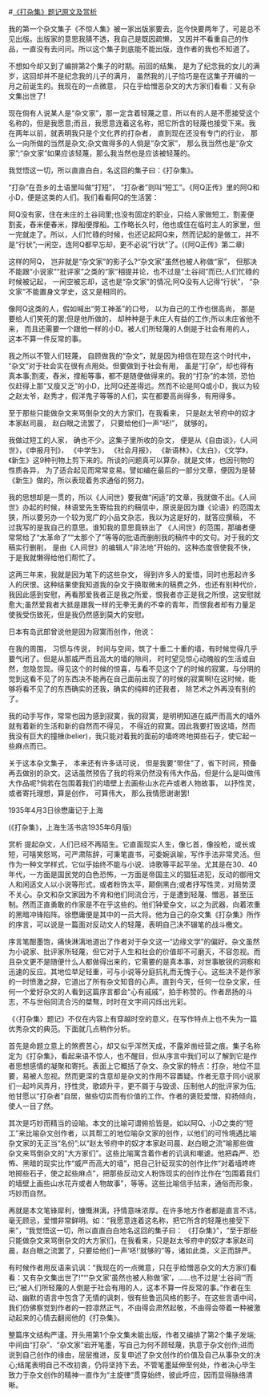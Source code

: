 #[《打杂集》题记原文及赏析](https://www.vrrw.net/wx/14417.html)

我的第一个杂文集子《不惊人集》被一家出版家要去，迄今快要两年了，可是总不见出版。出版家的意思我猜不透，我自己是既因疏懒， 又因并不看重自己的作品，一直没有去问问。所以这个集子到底能不能出版，连作者的我也不知道了。

不想如今却又到了编排第2个集子的时期。前回的结集， 是为了纪念我的女儿的满岁，这回却并不是纪念我的儿子的满月， 虽然我的儿子恰巧是在这集子开编的一月之前诞生的。我现在的一点微意， 只在乎给憎恶杂文的大方家们看看：又有杂文集出世了!

现在倘有人说某人是“杂文家”，那一定含着轻蔑之意，所以有的人是不愿接受这个名称的，但是我愿意;而且，我愿意连着这名称，把它所含的轻蔑也接受下来。我在两年以前，就表明我只是个文化界的打杂者， 直到现在还没有专门的行业， 那么一向所做的当然是杂文;杂文做得多的人倘是“杂文家”， 那么我当然也是“杂文家”;“杂文家”如果应该轻蔑，那么我当然也是应该被轻蔑的。

我觉悟这一切，所以直直白白，名这回的集子曰：《打杂集》。

“打杂”在吾乡的土语里叫做“打短”， “打杂者”则叫“短工”。《阿Q正传》里的阿Q和小D，便是这类的人们。我们看看阿Q的生活罢：

阿Q没有家，住在未庄的土谷祠里;也没有固定的职业，只给人家做短工，割麦便割麦，舂米便春米，撑船便撑船。工作略长久时，他也或住在临时主人的家里，但一完就走了。所以，人们忙碌的时候，也还记起阿Q来，然而记起的是做工，并不是“行状”;一闲空，连阿Q都早忘却，更不必说“行状”了。(《阿Q正传》第二章)



这样的阿Q， 岂非就是“杂文家”的影子么?“杂文家”虽然也被人称做“家”， 但那决不能跟“小说家”“批评家”之类的“家”相提并论，也不过是“土谷祠”而已;人们忙碌的时候被记起， 一闲空被忘却，这也是“杂文家”的情况;阿Q没有人记得“行状”， “杂文家”不能置身文学史，这又是相同的。

像阿Q这类的人，假如喊出“劳工神圣”的口号， 以为自己的工作也很高尚， 那是要给人们笑死的罢;但是他所做的， 却种种是于未庄人有益的工作;所以未庄省他不来， 而且还需要一个跟他一样的小D。被人们所轻蔑的人倒是于社会有用的人，这本不算一件反常的事。

我之所以不管人们轻蔑， 自顾做我的“杂文”，就是因为相信在现在这个时代中， “杂文”对于社会实在很有点用处。但要做到于社会有用， 虽是“打杂”，却也得有真本事;割麦，舂米，撑船等事，都不是随便做得来的。我的“打杂”的本领，恐怕仅赶得上那“又瘦又乏”的小D，比阿Q还差得远。然而不论是阿Q或小D，我以为较之赵太爷，赵秀才，假洋鬼子等等的人们，实在都要高尚得多，有用得多。

至于那些只能做杂文来骂倒杂文的大方家们，在我看来， 只是赵太爷府中的奴才本家赵司晨， 赵白眼之流罢了， 只要给他们一声“呸!”， 就够的。

我做过短工的人家， 确也不少。这集子里所收的杂文， 便是从《自由谈》，《人间世》，《申报月刊》， 《中学生》， 《社会月报》， 《新语林》，《太白》，《文学》，《新生》这9种刊物上剪下来的。所谈的问题真可以算杂，就是文体，也因刊物的性质各异， 为了适合起见而常常变易。譬如编在最后的一部分文章，便因为是替《新生》做的，所以表现着务求通俗的努力。

我的思想却是一贯的，所以《人间世》要我做“闲适”的文章，我就做不出。《人间世》办起的时候，林语堂先生寄给我的约稿信中，原说是因为嫌《论语》的范围太狭，所以要另办一个较为宽广的小品文杂志，我以为这是好的，就答应撰稿， 不过我写的是我自己的意思。谁知我的意思竟轶出了 《人间世》的范围，那编者便常常给了“太革命了”“太那个了”等等的批语而删削我的稿件中的文句。对于我的文稿实行删削， 是由《人间世》的编辑人“非法地”开始的。这种态度很使我不快， 于是我就懒得给他们帮忙了。

这两三年来，我就是因为笔下的这些杂文， 得到许多人的爱惜，同时也惹起许多人的厌恨。这种结果使我知道我的杂文于换取微末的稿费之外，也还有别种代价，我因此感到安慰，再看那爱我者正是我之所爱，恨我者亦正是我之所恨，这安慰就愈大;虽然爱我者大抵是跟我一样的无拳无勇的不幸的青年，而恨我者却有力量足使我受伤致死，但是我仍然感到莫大的安慰。

日本有岛武郎曾说他是因为寂寞而创作，他说：

在我的周围， 习惯与传说， 时间与空间，筑了十重二十重的墙，有时候觉得几乎要气闭了。但是从那威严而且高大的墙的隙间， 时时望见惊心动魄般的生活或自然，忽隐忽现。得见这个的时候的惊喜，与看不见这个了的时候的寂寞，与分明的觉到这看不见了的东西决不能再在自己面前出现了的时候的寂寞啊!在这时候，能够将看不见了的东西确实的还我，确实的纯粹的还我者， 除艺术之外再没有别的了。

我的动手写作，常常也因为感到寂寞，我的寂寞，是明明知道在威严而高大的墙外就有着新的生活和新的自然而不得见， 不得近的寂寞。因此我要打毁这墙，然而我没有巨大的撞棰(belier)，我只能对着我的面前的墙咚咚地掷些石子，使它起一些麻点而已。

关于这本杂文集子， 本来还有许多话可说， 但是我要“带住”了，省下时间，预备再去做别的杂文。这话虽然预告了我的将来仍然没有伟大作品，但是什么是叫做伟大作品呢?倘若在包围着我们的墙壁上去画些山水花卉或者人物故事， 以抒性灵，或者寄托理想，算是创作， 可算伟大， 那么我情愿谢谢罢!

1935年4月3日徐懋庸记于上海

(《打杂集》，上海生活书店1935年6月版)

赏析 提起杂文，人们已经不再陌生。它直面现实人生，像匕首，像投枪，或长或短，可嘻笑怒骂，可严肃陈辞，可秉笔直书，可委婉讽喻，写作手法非常灵活。但作为一种文学样式，它似乎始终不能与小说、诗歌等平起平坐。尤其是在30、40年代，一方面是国民党的白色恐怖，一方面是帝国主义的猖狂进犯，反动的御用文人和闲适文人以小说等形式，或者粉饰太平，颠倒黑白;或者抒写性灵，对局势漠不关心。杂文和杂文家因为不肯和他们同流合污，于是遭到轻蔑、憎恶，甚至压制。然而正直勇敢的作家是不在乎这些的。他们钟爱杂文，以之为武器，向着浓重的黑暗冲锋陷阵。徐懋庸便是其中的一员大将。他为自己的杂文集《打杂集》所作的序言，可以说是一篇面对反动文人的轻蔑，表明自己决不辍笔的战斗檄文。

序言笔酣墨饱，痛快淋漓地道出了作者对于杂文这一“边缘文学”的偏好。杂文虽然为小说家、批评家所轻蔑，但它对于人生和社会的价值却不可磨灭，不容忽视。而且杂文更不是随便什么人都做得出来的，它需要的是真本事，对世事敏锐的洞察和迅速的反应。其地位举足轻重，可与小说等分庭抗礼而无愧于心。这些决不是作家的一时愤激之辞，它道出了所有杂文知音的心声。直到今天，任何一位杂文家，任何一个爱好杂文的人看到这篇序言都会“心有戚戚”，拍手称赞的。作者昂扬的斗志，不与世俗同流合污的桀骜，时时在文字间闪烁出光彩。

《〈打杂集〉题记》不仅在内容上有穿越时空的意义，在写作特点上也不失为一篇优秀杂文的典范。下面就几点稍作分析。

首先是命题立意上的煞费苦心，却又似乎浑然天成，不露斧凿经营之痕。集子名称定为《打杂集》，看起来语不惊人，也不醒目，但从序言中我们可以了解到它是作者思想感情的凝聚和寄托。表面上它概括了杂文、杂文家的特点：打杂，地位不显要，易被人忽视。然而更深的含意却是杂文的作用不容置疑。作者无意于同小说家们一起吟风弄月，抒性灵，歌颂升平，更不屑于与毁谤、压制他人的批评家为伍;他甘愿以“打杂者”自居，做些切实而有价值的工作。作者的褒贬爱憎，抑扬倾向，使人一目了然。

其次是巧妙而精当的设喻。本文的比喻可谓俯拾皆是。如以阿Q、小D之类的“短工”来比喻杂文创作者，以其帮工的地位喻杂文家的创作，以他们的可怜境遇比喻杂文家的无正当“名份”;以“赵太爷府中的奴才本家赵司晨、赵白眼之流”喻那些做杂文来骂倒杂文的“大方家们”。这些比喻寓含着作者的讥讽和嘲谑。他把森严、恐怖、黑暗的现实比作“威严而高大的墙”，把自己针砭现实的创作比作“对着墙咚咚地掷些石子，使之起些麻点”，把那些反动文人粉饰现实的创作比作在“包围着我们的墙壁上画些山水花卉或者人物故事”，等等。这些比喻信手拈来，通俗而形象，巧妙而自然。

再就是本文笔锋犀利，慷慨淋漓，抒情意味浓厚。在许多地方作者都是直言不讳，毫无顾忌，爱憎非常鲜明。如：“我愿意连着这名称，把它所含的轻蔑也接受下来”，“我觉悟这一切，所以直直白白地名这回的集子曰： 《打杂集》”，“至于那些只能做杂文来骂倒杂文的大方家们，在我看来，只是赵太爷府中的奴才本家赵司晨，赵白眼之流罢了，只要给他们一声‘呸!’就够的”等，诸如此类，义正而辞严。

有时候作者用反语来讥讽：“我现在的一点微意，只在乎给憎恶杂文的大方家们看看：又有杂文集出世了!”“‘杂文家’虽然也被人称做‘家’，……也不过是‘土谷祠’”而已;“被人们所轻蔑的人倒是于社会有用的人，这本不算一件反常的事。”作者在生动、幽默的语言中包含了无情的讽刺，很有些鲁迅风格的影子。在这些言语中间，我们仿佛察觉到作者的一腔凛然正气，不由得会肃然起敬，不由得会带着一种被激动起来的心情去翻阅他的《打杂集》。

整篇序文结构严谨。开头用第1个杂文集未能出版，作者又编排了第2个集子发端;中间由“打杂”、“杂文家”宕开笔墨，写自己为何不顾轻蔑，执意于杂文创作;进而说到自己创作的缘由，层层推进，反复申述了杂文创作的价值及自己从事杂文的决心;结尾表明自己不改初衷，仍将坚持下去。不管笔墨延伸至何处，作者决心毕生致力于杂文创作的精神一直作为“主旋律”贯穿始终，彼此呼应，因而显得脉络清晰。

